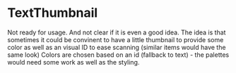# TextThumbnail

Not ready for usage. And not clear if it is even a good idea. The idea is that sometimes it could be convinent to have a little thumbnail to provide some color as well as an visual ID to ease scanning (similar items would have the same look)
Colors are chosen based on an id (fallback to text) - the palettes would need some work as well as the styling.